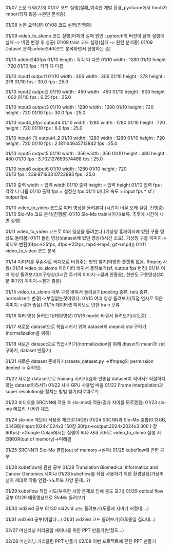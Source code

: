 01/07 논문 요약(2/3)
01/07 코드 실행(실패_미숙한 개발 환경_pycharm에서 torch가 import되지 않음->원인 분석중)

01/08 논문 요약(끝)
01/08 코드 실행(진행중)

01/09 video_to_slomo 코드 실행(어제의 실패 원인 : pytorch의 버전이 달라 실행에 실패 -> 버전 변경 후 성공)
01/09 train 코드 실행(실패 -> 원인 분석중)
01/09 Dataset 분석:adobe240(코드 분석하면서 진행하는 중)

01/10 adobe240fps
01/10 length : 각각 다 다름
01/10 width : 1280
01/10 height : 720
01/10 fps : 각각 다 다름
 
01/10 input1		      	output1
01/10 width :  306	 	width :  306
01/10 height :  278		height :  278
01/10 fps :  30.0	  	fps :  25.0

01/10 input2	      		output2
01/10 width :  450	 	width :  450
01/10 height :  600		height :  600
01/10 fps :  6.25	  	fps :  25.0

01/10 input3		      	output3
01/10 width :  1280		width :  1280
01/10 height :  720		height :  720
01/10 fps : 30.0		   fps :  25.0

01/10 input4_6fps	  	output4
01/10 width :  1280		width :  1280
01/10 height :  720		height :  720
01/10 fps : 6.0		   	fps :  25.0

01/10 input4 (1)	   	output4_2
01/10 width :  1280		width :  1280
01/10 height :  720		height :  720
01/10 fps : 2.181164645713842	fps :  25.0

01/10 input5		      	output5
01/10 width :  356	 	width :  356
01/10 height :  480		height :  480
01/10 fps : 3.702127659574468	fps :  25.0

01/10 input6		      	output6
01/10 width :  1280
01/10 height :  720		
01/10 fps :  239.97193310723893	fps :  25.0

01/10 출력 width = 입력 width
01/10 출력 height = 입력 height
01/10 입력 fps : 각각 다 다름
01/10 출력 fps = 설정한 fps
01/11 비디오 속도 = input fps * sf / output fps

01/10 video_to_video 코드로 여러 영상을 돌려본다.(시간이 너무 오래 걸림. 진행중)
01/10 Slo-Mo 코드 분석(진행중)
01/10 Slo-Mo train시키기(보류. 추후에 시간이 나면 실행)

01/11 video_to_video 코드로 여러 영상을 돌려본다.(기상청 홈페이지에 있던 구름 영상도 돌려봄)
01/11 돌린 영상(dataset에 있던 영상(5시간 소요), 기상청 구름 이미지->비디오 변환(6fps->25fps, 4fps->25fps, mp4->mp4, gif->mp4))
01/11 video_to_video 코드 분석

01/14 이미지를 무손실로 비디오로 바꿔주는 방법 찾기(마땅한 플랫폼 없음. ffmpeg 사용)
01/14 video_to_slomo 파라미터 바꿔서 돌려보기(sf, output fps 변경)
01/14 여러 영상 돌려보기(지구영상(3시간 주기의 이미지->결과 안좋음), 한반도 구름영상(30분 주기의 이미지->결과 좋음)

01/15 video_to_slomo 내부 구성 바꿔서 돌려보기(pooling 종류, relu 종류, normalize수 변경)->부질없는짓이였다.
01/15 여러 영상 돌려보기(직접 연사로 찍은 이미지->결과 좋음)
01/15 데이터셋 미확보로 인한 train 보류

01/16 여러 영상 돌려보기(태양영상)
01/16 model 바꿔서 돌려보기(시도중)

01/17 새로운 dataset으로 학습시키기 위해 dataset의 mean과 std 구하기(normalization을 위해)

01/18 새로운 dataset으로 학습시키기(normalization을 위해 dtaset의 mean과 std 구하기, dataset 만들기)

01/21 새로운 dataset 준비하기(create_dataset.py ->ffmpeg의 permission denied -> 수작업)

01/22 새로운 dataset으로 training 시키기(결과 안좋음:dataset이 적어서? 적절하지 않는 dataset이라서?)
01/22 사내 GPU 사용법 배움
01/22 Frame interpolation과 super resolution을 합치는 방법 찾기(따로따로?)

01/23 비디오를 SRCNN에 적용 후 slo-mo에 적용(결과 차이를 모르겠음)
01/23 slo-mo 메모리 사용량 체크

01/24 slo-mo 메모리 사용량 체크(0.14GB)
01/24 SRCNN과 Slo-Mo 결합(0.13GB, 0.14GB)(input:1024x1024x3 150장 30fps->output:2024x2024x3 300ㅏ장 60fps)->Google Colab에서는 실행이 되나 사내 서버로 video_to_slomo 실행 시 ERROR(out of memory)->미해결

01/25 SRCNN과 Slo-Mo 결합(out of memory->실패)
01/25 kubeflow에 관한 공부

01/28 kubeflow에 관한 공부
01/28 Translation Biomedical Informatics and Cancer Genomics 세미나
01/28 kubeflow를 직접 사용하기 위한 환경설정(가상머신이 제대로 작동 안함->노트북 사양 문제...?)

01/29 kubeflow 직접 시도(부족한 사양 문제로 인해 중도 포기)
01/29 optical flow 공부
01/29 태풍영상으로 SloMo 돌려보기

01/30 vid2vid 공부
01/30 vid2vid 코드 돌려보기(도중에 서버가 꺼졌네....)

01/31 vid2vid 공부(어렵다...)
01/31 vid2vid 코드 돌려보기(하루종일 걸리네...)

02/07 머신러닝 커리큘럼 세미나를 위한 PPT 만들기(반정도...)

02/08 머신러닝 커리큘럼 PPT 만들기
02/08 이번 프로젝트에 관한 PPT 만들기
